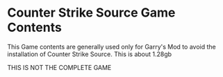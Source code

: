 # Counter Strike Source Game Contents

This Game contents are generally used only for Garry's Mod to avoid
the installation of Counter Strike Source. This is about 1.28gb

THIS IS NOT THE COMPLETE GAME